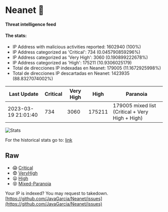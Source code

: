# Neanet :hocho:
#### Threat intelligence feed
#### The stats:

- IP Address with malicious activities reported: 1602940 (100%)
- IP Address categorized as 'Critical':  734 (0.045790859296%)
- IP Address categorized as 'Very High':  3060 (0.190899222678%)
- IP Address categorized as 'High':  175211 (10.9306025179)
- Total de direcciones IP indexadas en Neanet:  179005 (11.1672925998%)
- Total de direcciones IP descartadas en Neanet:  1423935 (88.8327074002%)

| Last Update | Critical | Very High | High | Paranoia |
| --- | --- | --- | --- | --- |
| 2023-03-19 21:01:40 | 734 | 3060 | 175211 | 179005 mixed list (Critical + Very High + High)|

![Stats](https://docs.google.com/spreadsheets/d/e/2PACX-1vSnaNMIXVabIpDJjufMlzH7poXnshF3mgd8Is1g9ytUEzVsP5my4Trn8f-xkoLLQ38xpL3HtmUexLo6/pubchart?oid=501124687&format=image)

For the historical stats go to: [link](/stats.csv)
## Raw
- :scream: [Critical](https://raw.githubusercontent.com/JavaGarcia/Neanet/master/blacklists/neanet_critical.txt)
- :fearful: [VeryHigh](https://raw.githubusercontent.com/JavaGarcia/Neanet/master/blacklists/neanet_veryHigh.txtt)
- :frowning: [High](https://raw.githubusercontent.com/JavaGarcia/Neanet/master/blacklists/neanet_high.txt)
- :dizzy_face: [Mixed-Paranoia](https://raw.githubusercontent.com/JavaGarcia/Neanet/master/blacklists/neanet_all.txt)


Your IP is indexed? You may request to takedown. [https://github.com/JavaGarcia/Neanet/issues](https://github.com/JavaGarcia/Neanet/issues)





























































































































































































































































































































































































































































































































































































































































































































































































































































































































































































































































































































































































































































































































































































































































































































































































































































































































































































































































































































































































































































































































































































































































































































































































































































































































































































































































































































































































































































































































































































































































































































































































































































































































































































































































































































































































































































































































































































































































































































































































































































































































































































































































































































































































































































































































































































































































































































































































































































































































































































































































































































































































































































































































































































































































































































































































































































































































































































































































































































































































































































































































































































































































































































































































































































































































































































































































































































































































































































































































































































































































































































































































































































































































































































































































































































































































































































































































































































































































































































































































































































































































































































































































































































































































































































































































































































































































































































































































































































































































































































































































































































































































































































































































































































































































































































































































































































































































































































































































































































































































































































































































































































